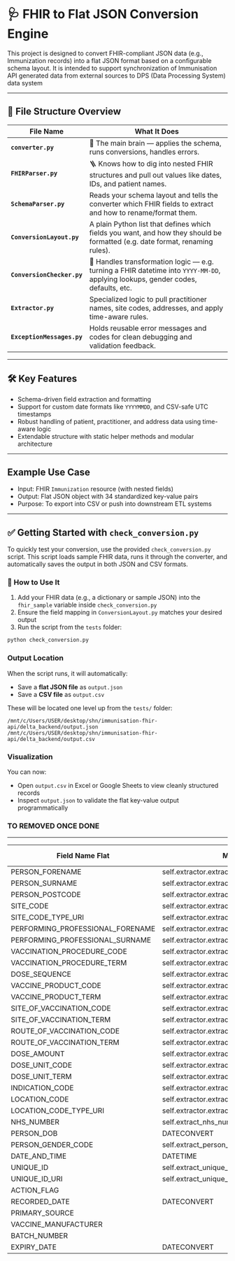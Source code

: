 # 🩺 FHIR to Flat JSON Conversion Engine

This project is designed to convert FHIR-compliant JSON data (e.g., Immunization records) into a flat JSON format based on a configurable schema layout. It is intended to support synchronization of Immunisation API generated data from external sources to DPS (Data Processing System) data system

---

## 📁 File Structure Overview

| File Name              | What It Does |
|------------------------|---------------|
| **`converter.py`**     | 🧠 The main brain — applies the schema, runs conversions, handles errors. |
| **`FHIRParser.py`**    | 🪜 Knows how to dig into nested FHIR structures and pull out values like dates, IDs, and patient names. |
| **`SchemaParser.py`**  | Reads your schema layout and tells the converter which FHIR fields to extract and how to rename/format them. |
| **`ConversionLayout.py`** | A plain Python list that defines which fields you want, and how they should be formatted (e.g. date format, renaming rules). |
| **`ConversionChecker.py`** | 🔧 Handles transformation logic — e.g. turning a FHIR datetime into `YYYY-MM-DD`, applying lookups, gender codes, defaults, etc. |
| **`Extractor.py`**     | Specialized logic to pull practitioner names, site codes, addresses, and apply time-aware rules. |
| **`ExceptionMessages.py`** | Holds reusable error messages and codes for clean debugging and validation feedback. |

---


## 🛠️ Key Features

- Schema-driven field extraction and formatting
- Support for custom date formats like `YYYYMMDD`, and CSV-safe UTC timestamps
- Robust handling of patient, practitioner, and address data using time-aware logic
- Extendable structure with static helper methods and modular architecture

---

## Example Use Case

- Input: FHIR `Immunization` resource (with nested fields)
- Output: Flat JSON object with 34 standardized key-value pairs
- Purpose: To export into CSV or push into downstream ETL systems

---

## ✅ Getting Started with `check_conversion.py`

To quickly test your conversion, use the provided `check_conversion.py` script.
This script loads sample FHIR data, runs it through the converter, and automatically saves the output in both JSON and CSV formats.

### 🔄 How to Use It

1. Add your FHIR data (e.g., a dictionary or sample JSON) into the `fhir_sample` variable inside `check_conversion.py`
2. Ensure the field mapping in `ConversionLayout.py` matches your desired output
3. Run the script from the `tests` folder:

```bash
python check_conversion.py
```

### Output Location
When the script runs, it will automatically:
- Save a **flat JSON file** as `output.json`
- Save a **CSV file** as `output.csv`

These will be located one level up from the `tests/` folder:

```
/mnt/c/Users/USER/desktop/shn/immunisation-fhir-api/delta_backend/output.json
/mnt/c/Users/USER/desktop/shn/immunisation-fhir-api/delta_backend/output.csv
```

### Visualization
You can now:
- Open `output.csv` in Excel or Google Sheets to view cleanly structured records
- Inspect `output.json` to validate the flat key-value output programmatically

### TO REMOVED ONCE DONE
---
| Field Name Flat                        | Method Used                                       | Unit Tests |
|----------------------------------------|---------------------------------------------------|------------|
| PERSON_FORENAME                        | self.extractor.extract_person_forename            | ✅         |
| PERSON_SURNAME                         | self.extractor.extract_person_surname             | ✅         |
| PERSON_POSTCODE                        | self.extractor.extract_valid_address              | ✅         |
| SITE_CODE                              | self.extractor.extract_site_code                  | ✅         |
| SITE_CODE_TYPE_URI                     | self.extractor.extract_site_code_type_uri         | ✅         |
| PERFORMING_PROFESSIONAL_FORENAME       | self.extractor.extract_practitioner_forename      | ✅         |
| PERFORMING_PROFESSIONAL_SURNAME        | self.extractor.extract_practitioner_surname       | ✅         |
| VACCINATION_PROCEDURE_CODE             | self.extractor.extract_vaccination_procedure_code | ✅         |
| VACCINATION_PROCEDURE_TERM             | self.extractor.extract_vaccination_procedure_term | ✅         |
| DOSE_SEQUENCE                          | self.extractor.extract_dose_sequence              | ✅         |
| VACCINE_PRODUCT_CODE                   | self.extractor.extract_vaccine_product_code       | ✅         |
| VACCINE_PRODUCT_TERM                   | self.extractor.extract_vaccine_product_term       | ✅         |
| SITE_OF_VACCINATION_CODE               | self.extractor.extract_site_of_vaccination_code   | ✅         |
| SITE_OF_VACCINATION_TERM               | self.extractor.extract_site_of_vaccination_term   | ✅         |
| ROUTE_OF_VACCINATION_CODE              | self.extractor.extract_route_of_vaccination_code  | ✅         |
| ROUTE_OF_VACCINATION_TERM              | self.extractor.extract_route_of_vaccination_term  | ✅         |
| DOSE_AMOUNT                            | self.extractor.extract_dose_amount                | ✅         |
| DOSE_UNIT_CODE                         | self.extractor.extract_dose_unit_code             | ✅         |
| DOSE_UNIT_TERM                         | self.extractor.extract_dose_unit_term             | ✅         |
| INDICATION_CODE                        | self.extractor.extract_indication_code            | ✅         |
| LOCATION_CODE                          | self.extractor.extract_location_code              | ✅         |
| LOCATION_CODE_TYPE_URI                 | self.extractor.extract_location_code_type_uri     | ✅         |
| NHS_NUMBER                             | self.extract_nhs_number                           | ✅         |
| PERSON_DOB                             | DATECONVERT                                       |  X          |
| PERSON_GENDER_CODE                     | self.extract_person_gender                        | ✅         |
| DATE_AND_TIME                          | DATETIME                                          |  X         |
| UNIQUE_ID                              | self.extract_unique_id                            | ✅         |
| UNIQUE_ID_URI                          | self.extract_unique_id_uri                        | ✅         |
| ACTION_FLAG                            |                                                   |            |
| RECORDED_DATE                          |  DATECONVERT                                      |  X         |
| PRIMARY_SOURCE                         |                                                   |            |
| VACCINE_MANUFACTURER                   |                                                   |            |
| BATCH_NUMBER                           |                                                   |            |
| EXPIRY_DATE                            |  DATECONVERT                                      |  X         |
